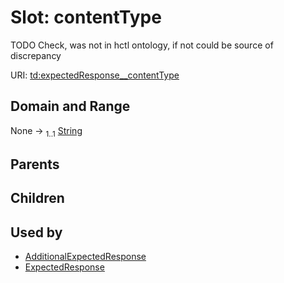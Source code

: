 
# Slot: contentType

TODO Check, was not in hctl ontology, if not could be source of discrepancy

URI: [td:expectedResponse__contentType](https://www.w3.org/2019/wot/td#expectedResponse__contentType)


## Domain and Range

None &#8594;  <sub>1..1</sub> [String](types/String.md)

## Parents


## Children


## Used by

 * [AdditionalExpectedResponse](AdditionalExpectedResponse.md)
 * [ExpectedResponse](ExpectedResponse.md)
